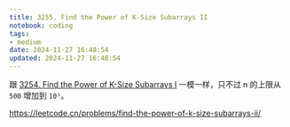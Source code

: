 ```yaml
---
title: 3255. Find the Power of K-Size Subarrays II
notebook: coding
tags:
- medium
date: 2024-11-27 16:48:54
updated: 2024-11-27 16:48:54
---
```

跟 [3254. Find the Power of K-Size Subarrays I](3254-find-the-power-of-k-size-subarrays-i) 一模一样，只不过 n 的上限从 `500` 增加到 `10⁵`。

<https://leetcode.cn/problems/find-the-power-of-k-size-subarrays-ii/>
